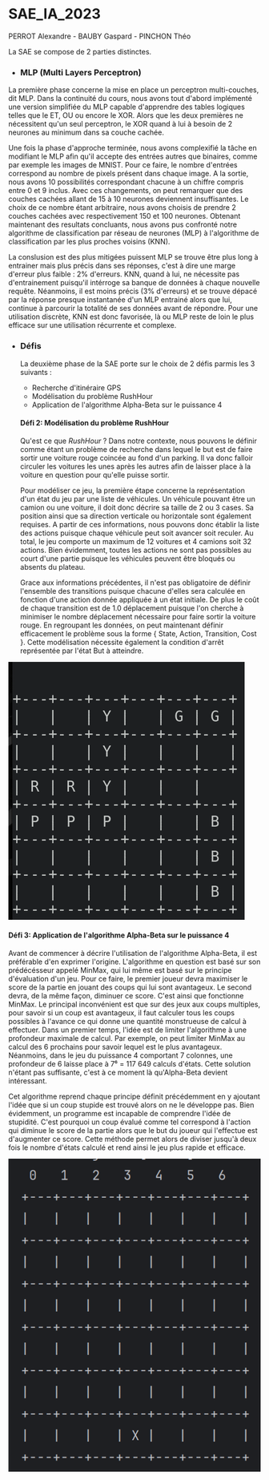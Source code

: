 # SAE_IA_2023

PERROT Alexandre - BAUBY Gaspard - PINCHON Théo

La SAE se compose de 2 parties distinctes.

* ### MLP (Multi Layers Perceptron)

La première phase concerne la mise en place un perceptron multi-couches, dit MLP.
Dans la continuité du cours, nous avons tout d'abord implémenté une version simplifiée du MLP capable d'apprendre des tables logiques telles que le ET, OU ou encore le XOR.
Alors que les deux premières ne nécessitent qu'un seul perceptron, le XOR quand à lui à besoin de 2 neurones au minimum dans sa couche cachée.

Une fois la phase d'approche terminée, nous avons complexifié la tâche en modifiant le MLP afin qu'il accepte des entrées autres que binaires, comme par exemple les images de MNIST.
Pour ce faire, le nombre d'entrées correspond au nombre de pixels présent dans chaque image. A la sortie, nous avons 10 possibilités correspondant chacune à un chiffre compris entre 0 et 9 inclus.
Avec ces changements, on peut remarquer que des couches cachées allant de 15 à 10 neurones deviennent insuffisantes. Le choix de ce nombre étant arbitraire, nous avons choisis de prendre 2 couches cachées avec respectivement 150 et 100 neurones.
Obtenant maintenant des resultats concluants, nous avons pus confronté notre algorithme de classification par réseau de neurones (MLP) à l'algorithme de classification par les plus proches voisins (KNN).

 La conslusion est des plus mitigées puissent MLP se trouve être plus long à entrainer mais plus précis dans ses réponses, c'est à dire une marge d'erreur plus faible : 2% d'erreurs. KNN, quand à lui, ne nécessite pas d'entrainement puisqu'il intérroge sa banque de données à chaque nouvelle requête. Néanmoins, il est moins précis (3% d'erreurs) et se trouve dépacé par la réponse presque instantanée d'un MLP entrainé alors que lui, continue à parcourir la totalité de ses données avant de répondre.
Pour une utilisation discrète, KNN est donc favorisée, là ou MLP reste de loin le plus efficace sur une utilisation récurrente et complexe.

* ### Défis

  La deuxième phase de la SAE porte sur le choix de 2 défis parmis les 3 suivants : 
  * Recherche d'itinéraire GPS
  * Modélisation du problème RushHour
  * Application de l'algorithme Alpha-Beta sur le puissance 4

  #### Défi 2: Modélisation du problème RushHour
  
  Qu'est ce que _RushHour_ ? Dans notre contexte, nous pouvons le définir comme étant un problème de recherche dans lequel le but est de faire sortir une voiture rouge coincée au fond d'un parking.
  Il va donc falloir circuler les voitures les unes après les autres afin de laisser place à la voiture en question pour qu'elle puisse sortir.

  Pour modéliser ce jeu, la première étape concerne la représentation d'un état du jeu par une liste de véhicules. Un véhicule pouvant être un camion ou une voiture, il doit donc décrire sa taille de 2 ou 3 cases. Sa position ainsi que sa direction verticale ou horizontale sont également requises. A partir de ces informations, nous pouvons donc établir la liste des actions puisque chaque véhicule peut soit avancer soit reculer. Au total, le jeu comporte un maximum de 12 voitures et 4 camions soit 32 actions. Bien évidemment, toutes les actions ne sont pas possibles au court d'une partie puisque les véhicules peuvent être bloqués ou absents du plateau.
  
  Grace aux informations précédentes, il n'est pas obligatoire de définir l'ensemble des transitions puisque chacune d'elles sera calculée en fonction d'une action donnée appliquée à un état initiale. De plus le coût de chaque transition est de 1.0 déplacement puisque l'on cherche à minimiser le nombre déplacement nécessaire pour faire sortir la voiture rouge. En regroupant les données, on peut maintenant définir efficacement le problème sous la forme { State, Action, Transition, Cost }. Cette modélisation nécessite également la condition d'arrêt représentée par l'état But à atteindre.
  

![RushHour : beginner level](ressources/animation2.gif)

  #### Défi 3: Application de l'algorithme Alpha-Beta sur le puissance 4

  Avant de commencer à décrire l'utilisation de l'algorithme Alpha-Beta, il est préférable d'en exprimer l'origine. L'algorithme en question est basé sur son prédécésseur appelé MinMax, qui lui même est basé sur le principe d'évaluation d'un jeu. Pour ce faire, le premier joueur devra maximiser le score de la partie en jouant des coups qui lui sont avantageux. Le second devra, de la même façon, diminuer ce score. C'est ainsi que fonctionne MinMax. Le principal inconvénient est que sur des jeux aux coups multiples, pour savoir si un coup est avantageux, il faut calculer tous les coups possibles à l'avance ce qui donne une quantité monstrueuse de calcul à effectuer. Dans un premier temps, l'idée est de limiter l'algorithme à une profondeur maximale de calcul. Par exemple, on peut limiter MinMax au calcul des 6 prochains pour savoir lequel est le plus avantageux. Néanmoins, dans le jeu du puissance 4 comportant 7 colonnes, une profondeur de 6 laisse place à 7⁶ = 117 649 calculs d'états. Cette solution n'étant pas suffisante, c'est à ce moment là qu'Alpha-Beta devient intéressant.
  
  Cet algorithme reprend chaque principe définit précédemment en y ajoutant l'idée que si un coup stupide est trouvé alors on ne le développe pas. Bien évidemment, un programme est incapable de comprendre l'idée de stupidité. C'est pourquoi un coup évalué comme tel correspond à l'action qui diminue le score de la partie alors que le but du joueur qui l'effectue est d'augmenter ce score. Cette méthode permet alors de diviser jusqu'à deux fois le nombre d'états calculé et rend ainsi le jeu plus rapide et efficace.


  ![Puissance 4 : exemple](ressources/animation.gif)
